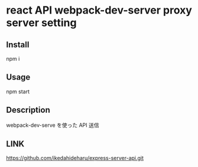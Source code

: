 react API webpack-dev-server proxy server setting
====

## Install
npm i

## Usage
npm start

## Description
webpack-dev-serve を使った API 送信

## LINK
https://github.com/ikedahideharu/express-server-api.git
